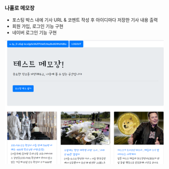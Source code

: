 ### 나홀로 메모장
* 포스팅 박스 내에 기사 URL & 코멘트 작성 후 아이디마다 저장한 기사 내용 출력
* 회원 가입, 로그인 기능 구현
* 네이버 로그인 기능 구현

![이미지 URL 삽입 테스트](./img/alonememo.png)